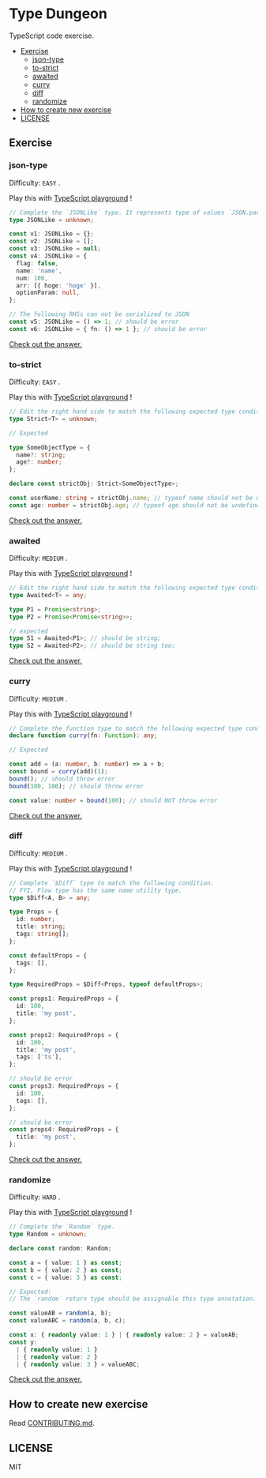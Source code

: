 <!-- This is a generated file. Don't touch directly! -->

# Type Dungeon

TypeScript code exercise.

<!-- toc -->

- [Exercise](#exercise)
  - [json-type](#json-type)
  - [to-strict](#to-strict)
  - [awaited](#awaited)
  - [curry](#curry)
  - [diff](#diff)
  - [randomize](#randomize)
- [How to create new exercise](#how-to-create-new-exercise)
- [LICENSE](#license)

<!-- tocstop -->

## Exercise

### json-type

Difficulty: `EASY` .

Play this with <a href="https://www.typescriptlang.org/v2/play?#code/PTAEGEHsFsAcBsCmAXRpkAs0AMBSBlAeQDkAZASwGtFt0BPWRAOlAEllQAnRWbgZ0QA7ZH3qNQkAGagAbgEN4AV0Si8RYk1hzOAgBQBKWt2SLOgvkwBQyBmgIkK1UAF5QiwZUGQA7oIDclpYAxpDmHDIAjABcoPZkVGiuAN4AvgEhYbIATDFxjomgANoAuumhfOEAzLnq+S6ggorw8GWZMgAsNQ4J9UmWoKCS8HIA5jGSCgIANP0NctCIMQDkgvOISzMDjdAxEQAMe5ug2pwxhUmgGJAji6BLVzdLoCnFR5CwyOShAAra8zGNZozNKBECgAAqWEGkGaPnIghGoAASgAJfCiIJyQQNSAcABGaAEnHICnIAC9EAATdCQWLqYLlcIAVi68ScrgMLgAfKAIn5QGC+FcmtSCaBEJxOJBOAy2gA2Vl1ZKDQQxTnOHkRZ78wXC+CitASqUyoA" target="_blank">TypeScript playground</a> !

```typescript
// Complete the `JSONLike` type. It represents type of values `JSON.parse()` returns.
type JSONLike = unknown;

const v1: JSONLike = {};
const v2: JSONLike = [];
const v3: JSONLike = null;
const v4: JSONLike = {
  flag: false,
  name: 'name',
  num: 100,
  arr: [{ hoge: 'hoge' }],
  optionParam: null,
};

// The following RHSs can not be serialized to JSON
const v5: JSONLike = () => 1; // should be error
const v6: JSONLike = { fn: () => 1 }; // should be error
```

<a href="https://www.typescriptlang.org/v2/play?#code/C4TwDgpgBACgTgSwLYOAgbtAvFAdgVwBtCoAfKAIwHsrCIBDXMqAZ2EVwHNmCkKI4AbgBQw0JCgApAMoB5AHIAZBAGtswqMwDeGzXoDaakAC5W7BFwC6pmQuVqReqAF9d5W0tUR9lt7EQoaJgiwgDGVLhsUOgAjDZynmpQOFrOIuGRwNEATPF2XslQPukRUegAzHmJ2HhEhCWZ0QAsVfY1OpoAZoT0nKad9IQsEAA0urj0SBCmAOQTUzNjmrymMQAMa0tQ9HBwpvpaUAAWVJzTUDMnZzMulltUYGgRMDuTpgTEY2miAPQ-UAAVI7QTq0QhUADuFm4ACUABLSFhQUKMPBULL8VgCBCDBAALwgABMoMAqFIEmFSll0ABWVoFHAACgAlMkAHxQGKCKB-VgnIjEzECOBUOCUxroABs9KSKSgnVwphZ7M5Lm5vJY-MIgugwtFwiAA" target="_blank">
  Check out the answer.
</a>
  
### to-strict

Difficulty: `EASY` .

Play this with <a href="https://www.typescriptlang.org/v2/play?#code/PTAEFEBMEsBdVgCwKagE7QOaPoghgHaSgDO0kqsA9qALZ6wDGiCKoAZlQDZdUDu0AplDIAHgAdkjWMmKwAnpNCMqRONFUkAdACgFSgMqwM0gDwAVAHygAvKACuBANYF+BANw6dICBKkzIL31UAypaZAB5ACMAK39zRVQ7AG8dUFACPHCAfgAuUmNBTE90vExkPIz7WijkNE8AX08dCkYuPDRUFQISeF6TWGiY-KMB01DwofjEy2bu3ocSOoA5LOR8-qLbAoGhrUzw91AfYKp2DLXSRCp7LmJXeFqHImR2QVljqp4defgy9aqNTq2020j2-yOJ0SZ1A-yuNzuGSoj1QjgobwIHzABFuXB0QA" target="_blank">TypeScript playground</a> !

```typescript
// Edit the right hand side to match the following expected type conditions.
type Strict<T> = unknown;

// Expected

type SomeObjectType = {
  name?: string;
  age?: number;
};

declare const strictObj: Strict<SomeObjectType>;

const userName: string = strictObj.name; // typeof name should not be undefined / null
const age: number = strictObj.age; // typeof age should not be undefined / null
```

<a href="https://www.typescriptlang.org/v2/play?#code/C4TwDgpgBAysBOBLAxsAPAFQHxQLxQG8oBtABSkQDsoBrCEAewDMoMBdAWgH4AuVstlAC+AbgBQYgPSSoAUQAekVBAAmE0JFgMAthADyAIwBWEVBnDR8BMVCiUAhrt5QAzgioBzcbfseIzygBXbQMIeHFRCRVTABt7eGhkBko3V3dUQyM+OCRUNBgdfWNTYHNILHExJJTgKECXMIA5Rwg+NyRKDzw03OBMgDoHXREoaSgNCGY7FtcACwZAmJU7BlrQuspopipVUbtFmKrk1N9W-ZCw7vaUPuN+05GxianTuYWllbXoQM2IbcpdjIgjFDkA" target="_blank">
  Check out the answer.
</a>
  
### awaited

Difficulty: `MEDIUM` .

Play this with <a href="https://www.typescriptlang.org/v2/play?#code/PTAEFEBMEsBdVgCwKagE7QOaPoghgHaSgDO0kqsA9qALZ6wDGiCKoAZlQDZdUDu0AplDIAHgAdkjWMmKwAnpNCMqRONFUkAdACgFSgIJ88cWQB4AKgD5QAXlCF5Abh17FqAAoBGO6A9oqWmgSZDMSWAwhKxd9TwAmX39A4NCkoJCwiMFMK2jXEBEJKRlINyUAZR97IxMSs29o0AKSRCoAVy5iACNUcMjMGPdQcoTq41NIerjG5sQ2ju7erKEEKioXIA" target="_blank">TypeScript playground</a> !

```typescript
// Edit the right hand side to match the following expected type conditions.
type Awaited<T> = any;

type P1 = Promise<string>;
type P2 = Promise<Promise<string>>;

// expected
type S1 = Awaited<P1>; // should be string;
type S2 = Awaited<P2>; // shuuld be string too;
```

<a href="https://www.typescriptlang.org/v2/play?#code/C4TwDgpgBAgg7gQwJbAgEwDwBUB8UC8UAFFlBAB6oB2aAzlAAoBOA9gLZK0QAySA1hAxIqAMwhMoADRwAoKFAD8UAN5QADAC5YiFOgzSoAXzlQtqzVFKGAlAG01AXQDcMmaEiMAjAUasOXDFpgJmEAcxwXd2gGACYfZnZOQQT-QSCQqnCI1wB6HLJySABjVDQ3cGgAZW9CeGRSjAZPCKg8qFoACxYAVwAbNCgAI2h0sMiKqEq42p0G2Ja2zu6+geH24LCoYBYWFyA" target="_blank">
  Check out the answer.
</a>
  
### curry

Difficulty: `MEDIUM` .

Play this with <a href="https://www.typescriptlang.org/v2/play?#code/PTAEGEHsFsAcBsCmAXRpkAs0DMCuA7AY2QEtJ90BPWNZSUaAQ2UI3S1G0nnkgHcS+AOahEADxrFEAEyo1QhctJKlyAOgBQ0xIXiMATjgLEyFQrn37KACmz4AXKABix1fgCUjxvkoBuDRogoACiEjqo0gGK+ADOyKCM0rIAvKDWjI74uNAARoj6ADSgOZnZefruoMkAfAmgANTF-tFxxZAEKQoWVulJ7tYAjO7+Oe340tbDoEExGO3wspj6-KKWkPoaox2DAAw7RQN7UzNzuAvsy3yryxsaLfEAbozwuIiluflVbduHO8dgs3msgAcgB5AAqFxW+RuGiAA" target="_blank">TypeScript playground</a> !

```typescript
// Complete the function type to match the following expected type condition.
declare function curry(fn: Function): any;

// Expected

const add = (a: number, b: number) => a + b;
const bound = curry(add)(1);
bound(); // should throw error
bound(100, 100); // should throw error

const value: number = bound(100); // should NOT throw error
```

<a href="https://www.typescriptlang.org/v2/play?#code/CYUwxgNghgTiAEAzArgOzAFwJYHtXzGRhgE8AeAFXhAA8MRVgBneAMTU11QD4AKAKHhJUALngUANPwCUYqrXqMWvKGKypEIGPACCE+ADojcJhjUat8AELT4AXm7x1m7QCVB8APzwVYnbYcfIwNYAHMmMRt7R3chMVQQADctAG5+fgB6DPgAURoAB3B6YHSwPFN4KGBgex9VeFRkAFsAIy19FvjmtpgAxyh4AGp4FrSy1AqWnDQauwIiUhVq6V4ARmk0qZneDfgs+CYAC2mIGoxDmBwAd2piHBh+LcY1gAYX-VW33f2jk7OL663S4PfjjCqJKAQZAgLqtSxzJ7AV4vb7ZX7IU7wAByAHkqOdLjctMD+EA" target="_blank">
  Check out the answer.
</a>
  
### diff

Difficulty: `MEDIUM` .

Play this with <a href="https://www.typescriptlang.org/v2/play?#code/PTAEGEHsFsAcBsCmAXRoAGASAIgSwGb7qjICesayko0AhsgMYAWJTa+k88kA7rgHYBzUA0j8AJrmS4xAOgBQIUADEAmgEkANCu48S5NE1oBnVmmO1oafpbQBXafCml9FBWQqgcBfAB4AgtoAQgB8oAC8oLT8pADc8vIeaAAKAE6QsKaRAN7yoKC44gBcoPx20ABGiKnx+dLISCXGyKkCgrUktILGTS1tANoAuvEAvvHyovzNoOKI+LR28MhpGVmguXVdPaBDmvJjCUmgAEqIAI52uKmI4iuZEV54hL53xtpJkPgzcwtLryHjSbTWDpTIARhKpwuVxurweGwKxVAYIADCi9nUpI1QAByaAuWCQZo4vYHCZiYGg4wAJkh50u11uVPheURJVR6NZ9WxeIJROQJK5WxK-RxyGMOMGpPGSmMTEgi3EoCqoGq6VS5KmyFAINWAGY6dDGXCcqzCuy0RjOt0RVL9jKwHKFfAlSq1ZANUDtbrMgAWQ0M2HM02YhqIEq8nX8wUHIA" target="_blank">TypeScript playground</a> !

```typescript
// Complete `$Diff` type to match the following condition.
// FYI, Flow type has the same name utility type.
type $Diff<A, B> = any;

type Props = {
  id: number;
  title: string;
  tags: string[];
};

const defaultProps = {
  tags: [],
};

type RequiredProps = $Diff<Props, typeof defaultProps>;

const props1: RequiredProps = {
  id: 100,
  title: 'my post',
};

const props2: RequiredProps = {
  id: 100,
  title: 'my post',
  tags: ['ts'],
};

// should be error
const props3: RequiredProps = {
  id: 100,
  tags: [],
};

// should be error
const props4: RequiredProps = {
  title: 'my post',
};
```

<a href="https://www.typescriptlang.org/v2/play?#code/C4TwDgpgBAJAIgSwGZIDwEEA0UBCA+KAXigG8oBtABSgQDsoBRAD2ACcBDAY2FQGsIQAeyRQsUfkJH4AugGoA-AC5RVaVAC+UAGQAoKKQrU6jJpwA2AVwAmEPgOGjsEhzIC0SlZTXqA3Dp2gkFCUrIJgAM5EpHo0Vsq0FgC2AEYQrH76wAjAZhDK4Wx0AOYZUMDsReH5hbRF5NJ+vv6cgrQFUDZI7BZmwCFhkcQkMeWVyvWYOk0B4NAAShAAjhYIrBBW-RFR8Mhom+HYgRAOnd29+3h+Oi1twFBgoREAjMoLy6vr+1HD+ghxUE8AAyAyaZbK5ZQAckSIHuggKkMm0xu7QeAwATK8lis1htHoNor9-kCQSNwXkoNDYWB4cBESMKlUKJDgOFIdIkVcAPRcqDhAAWgh6VigqSgaVCrGurVR+IAzFj3rivkMYn9lCTQWVGeMOVNubyBUKzCKxRLBFKUXc0REACyKnGffHfMk5ClUuEIzk6IA" target="_blank">
  Check out the answer.
</a>
  
### randomize

Difficulty: `HARD` .

Play this with <a href="https://www.typescriptlang.org/v2/play?#code/PTAEGEHsFsAcBsCmAXRpkAs0AMBKBDAOwBMZt0BPWRAOgChkq0CSZQBeUAV0IGtDIAd0IBuOnWKIAxvHwAnNFMiEAzslByipaAC5QLbWLpLV6-B1ABvUADd88Loj0BGUAF9Q+FaBNqxv9QAjC2s7BydQACZ3T28A-2U1HxDbe0c9AGYYrx9E5CMQUABRAA9qKVRiHTpCgBUsUGxNVmhyBWQuOUJKalAVDEgueGJQQLQvFQBLAHNCfECkdAxJ70ZeogFkfGRJ5XpjPNTwgEEAIQtm7QAKfAAaUYBKBNMjxzPwC60YG-vA+6knuIAqASnprAp8KRCPAKK8Iq4PAAfKwaRCQ5QwuF6aIeThhN6nZ5JCjVUCgZHgtFQzH4+HuOhkimo9HQ2G07H0xkoiHUtlpCJZXFw95iIA" target="_blank">TypeScript playground</a> !

```typescript
// Complete the `Random` type.
type Random = unknown;

declare const random: Random;

const a = { value: 1 } as const;
const b = { value: 2 } as const;
const c = { value: 3 } as const;

// Expected:
// The `random` return type should be assignable this type annotation.

const valueAB = random(a, b);
const valueABC = random(a, b, c);

const x: { readonly value: 1 } | { readonly value: 2 } = valueAB;
const y:
  | { readonly value: 1 }
  | { readonly value: 2 }
  | { readonly value: 3 } = valueABC;
```

<a href="https://www.typescriptlang.org/v2/play?#code/C4TwDgpgBAYgrgOwMYB4CCUC8UCGCQA0UASlrvgHxkAUOATgOYDOAXFGgJRZXEDcAUP1CQoAVQQBLAPYIUANSKioEAB7AICACZNyIANoBdKtgDe-KFAAMbOQIsBGNtWoA6NwDc2orpip4QXKrqWjrUABYQOJpsEggAZhB0UAASkZpEbi7AOBIANjHxiVAAKjm5Pn745hZQAPxikjLyUAA+KWlEpXkU1RZsCBDuiQIAvnqiegDkuRoMwGGTBspqGtpWdets9gYCQuDQxHiaUgC2ZCjFisvBa-6GFNRxEnRMwGyXUJl0ECcIeG9iCoNaSyD6iCi7TQQJC5ejQJAyV5QOhHU5sQ5aU67BEIJE4MgmKDuHC5OAQLZQEa4HQ414CWnAKAAIwJRJJZLYACZKdSoAz6YjGUhWcTSeSoABmHk4GmC3YAenlUAAoipIEh1NF+IqShEoAADFGYk765EQYBwOgIKDCaBMMJSOC5TTM6AypgSBh-JkzG1hCQ6W3kBBSbLAEEuQQMtlitAAITIRuOJ1oRCZHAFuMZorJ8YAwonUSmcGmiEgM1HBVAVGxCd8ojJciAYxyoPYeW062lG82c+LuVTsH345mkSAWNVO2aGwgmy3xe2RpOoF2Z3O+1zKcvV8dZ732eKpYP5-mBEA" target="_blank">
  Check out the answer.
</a>
  
## How to create new exercise
Read [CONTRIBUTING.md](./CONTRIBUTING.md).

## LICENSE

MIT
